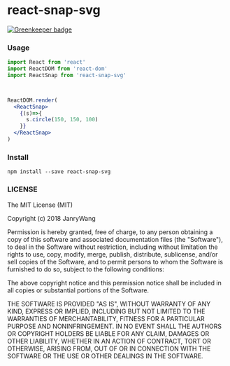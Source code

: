# react-snap-svg

[![Greenkeeper badge](https://badges.greenkeeper.io/janryWang/react-snap-svg.svg)](https://greenkeeper.io/)


### Usage

```jsx
import React from 'react'
import ReactDOM from 'react-dom'
import ReactSnap from 'react-snap-svg'



ReactDOM.render(
  <ReactSnap>
    {(s)=>{
      s.circle(150, 150, 100)
    }}
  </ReactSnap>
)
```


### Install

```
npm install --save react-snap-svg
```

### LICENSE

The MIT License (MIT)

Copyright (c) 2018 JanryWang

Permission is hereby granted, free of charge, to any person obtaining a copy of
this software and associated documentation files (the "Software"), to deal in
the Software without restriction, including without limitation the rights to
use, copy, modify, merge, publish, distribute, sublicense, and/or sell copies of
the Software, and to permit persons to whom the Software is furnished to do so,
subject to the following conditions:

The above copyright notice and this permission notice shall be included in all
copies or substantial portions of the Software.

THE SOFTWARE IS PROVIDED "AS IS", WITHOUT WARRANTY OF ANY KIND, EXPRESS OR
IMPLIED, INCLUDING BUT NOT LIMITED TO THE WARRANTIES OF MERCHANTABILITY, FITNESS
FOR A PARTICULAR PURPOSE AND NONINFRINGEMENT. IN NO EVENT SHALL THE AUTHORS OR
COPYRIGHT HOLDERS BE LIABLE FOR ANY CLAIM, DAMAGES OR OTHER LIABILITY, WHETHER
IN AN ACTION OF CONTRACT, TORT OR OTHERWISE, ARISING FROM, OUT OF OR IN
CONNECTION WITH THE SOFTWARE OR THE USE OR OTHER DEALINGS IN THE SOFTWARE.
